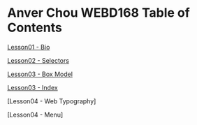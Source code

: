 # Anver Chou WEBD168 Table of Contents
[Lesson01 - Bio](https://gnarfizz.github.io/webd168/Lesson01/bio.html)

[Lesson02 - Selectors](https://gnarfizz.github.io/webd168/Lesson02/selector_basics_start.html)

[Lesson03 - Box Model](https://gnarfizz.github.io/webd168/Lesson03/03_box_model_complete.html)

[Lesson03 - Index](https://gnarfizz.github.io/webd168/Lesson03/index.html)

[Lesson04 - Web Typography] 

[Lesson04 - Menu]
